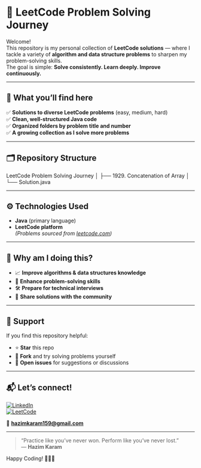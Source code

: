 # 🚀 LeetCode Problem Solving Journey

Welcome!  
This repository is my personal collection of **LeetCode solutions** — where I tackle a variety of **algorithm and data structure problems** to sharpen my problem-solving skills.  
The goal is simple: **Solve consistently. Learn deeply. Improve continuously.**

---

## 📌 What you’ll find here

✅ **Solutions to diverse LeetCode problems** (easy, medium, hard)  
✅ **Clean, well-structured Java code**  
✅ **Organized folders by problem title and number**  
✅ **A growing collection as I solve more problems**

---

## 🗂️ Repository Structure

LeetCode Problem Solving Journey
│
├── 1929. Concatenation of Array
│   └── Solution.java

---

## ⚙️ Technologies Used

- **Java** (primary language)
- **LeetCode platform**  
*(Problems sourced from [leetcode.com](https://leetcode.com))*

---

## 🎯 Why am I doing this?

- 📈 **Improve algorithms & data structures knowledge**  
- 🧠 **Enhance problem-solving skills**  
- 🛠️ **Prepare for technical interviews**  
- 💬 **Share solutions with the community**

---

## 🌟 Support

If you find this repository helpful:

- ⭐ **Star** this repo  
- 🍴 **Fork** and try solving problems yourself  
- 🐛 **Open issues** for suggestions or discussions

---

## 📬 Let’s connect!

[![LinkedIn](https://img.shields.io/badge/LinkedIn-Hazim%20Karam-blue?style=flat&logo=linkedin)](www.linkedin.com/in/hazim-karam-b14737266)  
[![LeetCode](https://img.shields.io/badge/LeetCode-Hazim%20Karam-red?style=flat&logo=leetcode)](https://leetcode.com/u/Hazim_Karam195/)

📧 **hazimkaram159@gmail.com**

---

> “Practice like you’ve never won. Perform like you’ve never lost.”  
> — **Hazim Karam**

Happy Coding! 👨‍💻✨
